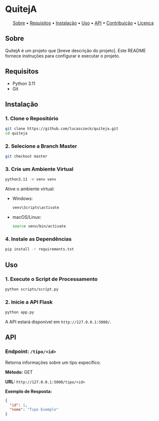 # QuitejA

<p align="center">
  <a href="#sobre">Sobre</a> •
  <a href="#requisitos">Requisitos</a> •
  <a href="#instalação">Instalação</a> •
  <a href="#uso">Uso</a> •
  <a href="#api">API</a> •
  <a href="#contribuição">Contribuição</a> •
  <a href="#licença">Licença</a>
</p>

## Sobre

QuitejA é um projeto que [breve descrição do projeto]. Este README fornece instruções para configurar e executar o projeto.

## Requisitos

- Python 3.11
- Git

## Instalação

### 1. Clone o Repositório

```bash
git clone https://github.com/lucasczeck/quiteja.git
cd quiteja
```

### 2. Selecione a Branch Master

```bash
git checkout master
```

### 3. Crie um Ambiente Virtual

```bash
python3.11 -m venv venv
```

Ative o ambiente virtual:

- Windows:
  ```bash
  venv\Scripts\activate
  ```

- macOS/Linux:
  ```bash
  source venv/bin/activate
  ```

### 4. Instale as Dependências

```bash
pip install -r requirements.txt
```

## Uso

### 1. Execute o Script de Processamento

```bash
python scripts/script.py
```

### 2. Inicie a API Flask

```bash
python app.py
```

A API estará disponível em `http://127.0.0.1:5000/`.

## API

### Endpoint: `/tipo/<id>`

Retorna informações sobre um tipo específico.

**Método:** GET

**URL:** `http://127.0.0.1:5000/tipo/<id>`

**Exemplo de Resposta:**

```json
{
  "id": 1,
  "nome": "Tipo Exemplo"
}
```
